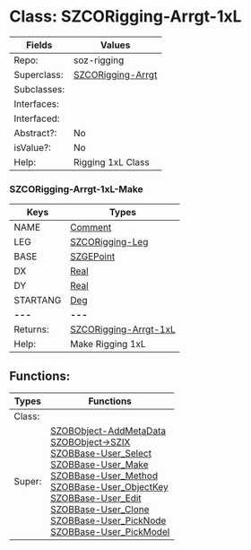 
# Class:	SZCORigging-Arrgt-1xL

| Fields | Values |
| --------- | --------- |
| Repo: | soz-rigging |
| Superclass: | [SZCORigging-Arrgt](SZCORigging-Arrgt.html) |
| Subclasses: |  |
| Interfaces: |  |
| Interfaced: |  |
| Abstract?: | No |
| isValue?: | No |
| Help: | Rigging 1xL Class |

### SZCORigging-Arrgt-1xL-Make

| Keys | Types |
| --------- | --------- |
| NAME | [Comment](Comment.html) |
| LEG | [SZCORigging-Leg](SZCORigging-Leg.html) |
| BASE | [SZGEPoint](SZGEPoint.html) |
| DX | [Real](Real.html) |
| DY | [Real](Real.html) |
| STARTANG | [Deg](Deg.html) |
| **---** | **---** |
| Returns: | [SZCORigging-Arrgt-1xL](SZCORigging-Arrgt-1xL.html) |
| Help: | Make Rigging 1xL |


## Functions:

| Types | Functions |
| --------- | --------- |
| Class: |  |
| Super: | [SZOBObject-AddMetaData](SZOBObject.html) <br> [SZOBObject->SZIX](SZOBObject.html) <br> [SZOBBase-User_Select](SZOBBase.html) <br> [SZOBBase-User_Make](SZOBBase.html) <br> [SZOBBase-User_Method](SZOBBase.html) <br> [SZOBBase-User_ObjectKey](SZOBBase.html) <br> [SZOBBase-User_Edit](SZOBBase.html) <br> [SZOBBase-User_Clone](SZOBBase.html) <br> [SZOBBase-User_PickNode](SZOBBase.html) <br> [SZOBBase-User_PickModel](SZOBBase.html) |



